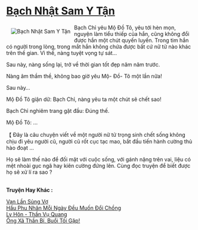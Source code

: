 <a href="https://utruyen.com/truyen/bach-nhat-sam-y-tan/21013/" title="Bạch Nhật Sam Y Tận"><h1>Bạch Nhật Sam Y Tận</h1></a><div style="display:table"><img align="right" style="float: left; padding: 10px;" src="https://utruyen.com/images/story/200x260/bach-nhat-sam-y-tan.jpg" alt="Bạch Nhật Sam Y Tận">Bạch Chỉ yêu Mộ Đồ Tô, yêu tới hèn mọn, nguyện làm tiểu thiếp của hắn, cũng không đổi được hắn một chút quyến luyến. Trong tim hắn có người trong lòng, trong mắt hắn không chứa được bất cứ nữ tử nào khác trên thế gian. Vì thế, nàng tuyệt vọng tự sát…<p></p>Sau này, nàng sống lại, trở về thời gian tốt đẹp năm năm trước.<p></p>Nàng âm thầm thề, không bao giờ yêu Mộ- Đồ- Tô một lần nữa!<p></p>Sau này…<p></p>Mộ Đồ Tô giận dữ: Bạch Chỉ, nàng yêu ta một chút sẽ chết sao!<p></p>Bạch Chỉ nghiêm trang gật đầu: Đúng thế.<p></p>Mộ Đồ Tô: …<p></p>【 Đây là câu chuyện viết về một người nữ tử trọng sinh chết sống không chịu đi yêu người cũ, người cũ rốt cục tạc mao, bắt đầu tiến hành cường thủ hào đoạt …<p></p>Họ sẽ làm thế nào để đối mặt với cuộc sống, với gánh nặng trên vai, liệu có mệt nhoài gục ngã hay kiên cường đứng lên. Cùng đọc truyện để biết được họ sẽ xử lí ra sao ?</div><p><br><b>Truyện Hay Khác :</b></p><a href="https://utruyen.com/truyen/van-lan-sung-vo/19222/" alt="Vạn Lần Sủng Vợ">Vạn Lần Sủng Vợ</a><br/><a href="https://truyenngontinhay.wordpress.com/2019/10/03/hau-phu-nhan-moi-ngay-deu-muon-doi-chong/" alt="Hầu Phu Nhân Mỗi Ngày Đều Muốn Đổi Chồng">Hầu Phu Nhân Mỗi Ngày Đều Muốn Đổi Chồng</a><br/><a href="https://github.com/quanluxury/ngontinhhot/tree/master/truyenhay/14654/" alt="Ly Hôn - Thần Vụ Quang">Ly Hôn - Thần Vụ Quang</a><br/><a href="https://github.com/quanluxury/ngontinhhot/tree/master/truyenhay/17361/" alt="Ông Xã Thần Bí, Buổi Tối Gặp!">Ông Xã Thần Bí, Buổi Tối Gặp!</a><br/>